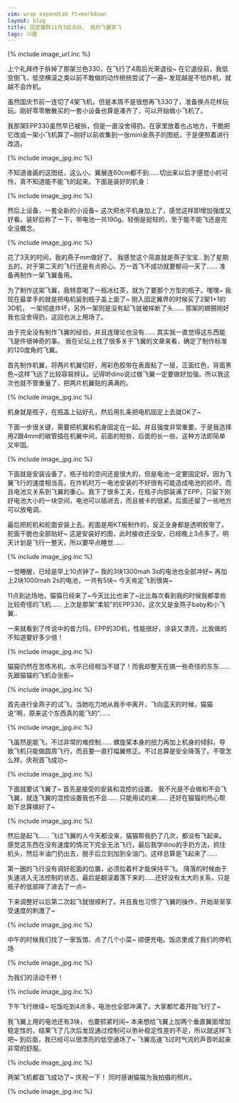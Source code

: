 ```yaml
---
vim: wrap expandtab ft=markdown
layout: blog
title: 固定翼群11月3日活动， 我的飞翼首飞
tags: 兴趣
---
```

{% include image_url.inc %}

上个礼拜终于拆掉了那架兰色330，在飞行了4周后光荣退役~ 在它退役前，我低空倒飞，低空横滚之类以前不敢做的动作统统尝试了一遍~ 发现越是不怕炸机，就越不会炸机。

虽然国庆节前一连切了4架飞机，但是本周不是很想再飞330了，准备换点花样玩玩。刚好零零散散买的一套小设备也算是凑齐了，可以开始做小飞机了。

我那架EPP330虽然早已被拆，但是一直没舍得扔。在家里放着也占地方，干脆把它改成一架小飞机算了~刚好以前收集到一张mini金燕子的图纸，于是便照着进行改造。

{% include image_jpg.inc %}

不知道谁画的这图纸，这么小。翼展连60cm都不到……切出来以后才感觉小的可怜，真不知道能不能飞的起来。下面是装好的机身：

{% include image_jpg.inc %}

然后上设备，一套全新的小设备~ 这次把水平机身加上了，感觉这样即增加强度又好看。装好后称了一下，带电池一共190g。轻倒是挺轻的，至于能不能飞还是完全没概念。

{% include image_jpg.inc %}

花了3天的时间，我的燕子mm做好了。 我感觉这个简直就是燕子宝宝.. 到了星期五的，对于第二天的飞行还是有点担心。万一首飞不成功就要郁闷一天了…… 准备再制作一架飞翼备用。

为了制作这架飞翼，我特意喝了一瓶冰红茶，就为了要那个方型的瓶子。嘿嘿~ 我现在最拿手的就是把电机装到瓶子盖上面了~ 刚入固定翼界的时候买了2架1+1的3D机， 一架彻底炸坏，另外一架则是没有起飞就被摔断了头…… 那架的翅膀刚好我也没舍得扔，这回也派上用场了。

由于完全没有制作飞翼的经验，并且连理论也没有…… 其实我一直觉得这东西能飞是件很神奇的事。 我在论坛上找了很多关于飞翼的文章来看，确定了制作标准的120度角的飞翼。

首先制作机翼，将两片机翼切好，用彩色胶带在表面粘了一层，正面红色，背面黑色~这样飞远了比较容易辨认。记得听dino说过做飞翼一定要做好加强。所以我这次也就不管重量了，把两片机翼贴的满满的。

{% include image_jpg.inc %}

机身就是瓶子，在瓶盖上钻好孔，然后用扎条把电机固定上去就OK了~

下面一步很关键，需要把机翼和机身固定在一起。并且强度非常重要。于是我选择用2跟4mm的碳管插在机翼中间，前面的短些，后面的长一些。这种方法即简单又牢固。

{% include image_jpg.inc %}

下面就是安装设备了，瓶子给的空间还是很大的，但是电池一定要固定好。因为飞翼飞行的速度相当高，在炸机时万一电池安装的不好很有可能造成电池的损坏。而且电池又关系到飞翼的重心。我下了很多工夫，在瓶子内部装满了EPP，只留下刚好电池大小的一块空间，电池可以插进去，而且被卡的很紧。后面还留了一些地方可以放电调。

最后把舵机和舵面安装上去。舵面是用KT板制作的，反正全身都是透明胶带了，舵面干脆也全部贴好~ 这是安装好的图，此时接收还没安，已经晚上3点多了。明天计划是飞行一整天，所以要早点睡觉……

{% include image_jpg.inc %}

一觉睡醒，已经是早上10点钟了~ 我的3块1300mah 3s的电池也全部冲好~ 再加上2块1000mah 2s的电池，一共有5块~ 今天肯定飞到很爽~

11点到达场地，猫猫已经来了~今天比比也来了~比比每次看到我的时候我都拿些比较奇怪的飞机…… 上次是那架“柔软”的EPP330，这次又是金燕子baby和小飞翼..

一来就看到了传说中的普力玛，EPP的3D机，性能很好，涂装又漂亮，比我做的不知道要好多少倍！

{% include image_jpg.inc %}

猫猫仍然在苦练吊机，水平已经相当不错了！而我却整天在搞一些奇怪的东东…… 先跟猫猫的飞机合张影~

{% include image_jpg.inc %}

首先进行金燕子的试飞，当她吃力地从我手中离开，飞向蓝天的时候，猫猫说“啊，原来这个东西真的能飞的”……

{% include image_jpg.inc %}

飞虽然是能飞，不过非常的难控制…… 螺旋桨本身的扭力再加上机身的倾斜，导致飞机只能做圆周飞行，而且要一直打幅翼修正。不过总算是安全降落了。不管怎么样，庆祝首飞成功~

{% include image_jpg.inc %}

下面就要试飞翼了~ 首先是接受的安装和混控的设置。 我不光是不会做和不会飞飞翼，就连飞翼的混控设置我也不会…… 只能用试的来…… 还好在猫猫的热心帮助下总算搞好了~

{% include image_jpg.inc %}

然后是起飞…… 飞过飞翼的人今天都没来，猫猫帮我扔了几次，都没有飞起来。感觉这东西在没有速度的情况下完全无法飞行。最后我学dino的手扔方法，抓住机头，然后半油门扔出去，脱手后立刻加到全油门。这样总算是飞起来了……

第一圈的飞行没有调好舵面的位置，必须拉着杆才能保持平飞。 降落的时候由于失速进入无法控制的状态，最后是翻滚着落下来的……还好没有太大的关系，只是瓶子的低部摔了进去了一点~

下来调整好以后第二次起飞就很顺利了。并且我也习惯了飞翼的操作，开始渐渐享受速度的刺激了~

{% include image_jpg.inc %}

中午的时候我们找了一家饭馆，点了几个小菜~ 顺便充电。饭店里成了我们的停机场

{% include image_jpg.inc %}

为我们的活动干杯！

{% include image_jpg.inc %}

下午飞行继续~ 吃饭吃到4点多，电池也全部冲满了。大家都忙着开始飞行了~

我飞翼上用的电池还有3块， 也要抓紧时间~ 本来想给飞翼上加两个垂直翼面增加稳定性的，结果飞了几次后发现通过控制可以弥补稳定性差的不足，所以就这样飞吧~ 到后面，我已经可以很漂亮的低空通场了~ 飞翼高速飞过时气流的声音听起来非常的舒服。

{% include image_jpg.inc %}

两架飞机都首飞成功了~ 庆祝一下！ 同时感谢猫猫为我拍摄的照片。

{% include image_jpg.inc %}
